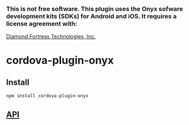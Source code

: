 ### This is not free software.  This plugin uses the Onyx sofware development kits (SDKs) for Android and iOS.  It requires a license agreement with: 
[Diamond Fortress Technologies, Inc.](http://www.diamondfortress.com)

# cordova-plugin-onyx

## Install

```bash
npm install cordova-plugin-onyx
```

## [API](https://github.com/DFTinc/onyx-typedefs#api)
